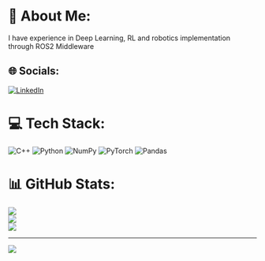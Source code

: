 # 💫 About Me:
I have experience in Deep Learning, RL and robotics implementation through ROS2 Middleware<br>


## 🌐 Socials:
[![LinkedIn](https://img.shields.io/badge/Instagram-%23E4405F.svg?logo=Instagram&logoColor=white)](https://instagram.com/rizqi_subeno) 

# 💻 Tech Stack:
![C++](https://img.shields.io/badge/c++-%2300599C.svg?style=for-the-badge&logo=c%2B%2B&logoColor=white) ![Python](https://img.shields.io/badge/python-3670A0?style=for-the-badge&logo=python&logoColor=ffdd54) ![NumPy](https://img.shields.io/badge/numpy-%23013243.svg?style=for-the-badge&logo=numpy&logoColor=white) ![PyTorch](https://img.shields.io/badge/PyTorch-%23EE4C2C.svg?style=for-the-badge&logo=PyTorch&logoColor=white) ![Pandas](https://img.shields.io/badge/pandas-%23150458.svg?style=for-the-badge&logo=pandas&logoColor=white)
# 📊 GitHub Stats:
![](https://github-readme-stats.vercel.app/api?username=badriawan&theme=vue-dark&hide_border=false&include_all_commits=false&count_private=false)<br/>
![](https://github-readme-streak-stats.herokuapp.com/?user=badriawan&theme=vue-dark&hide_border=false)<br/>
![](https://github-readme-stats.vercel.app/api/top-langs/?username=badriawan&theme=vue-dark&hide_border=false&include_all_commits=false&count_private=false&layout=compact)

---
[![](https://visitcount.itsvg.in/api?id=badriawan&icon=0&color=0)](https://visitcount.itsvg.in)

<!-- Proudly created with GPRM ( https://gprm.itsvg.in ) -->
